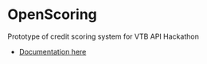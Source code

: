 # OpenScoring
Prototype of credit scoring system for VTB API Hackathon 


<!-- TOC -->
* [Documentation here](./docs/)
<!-- TOC -->